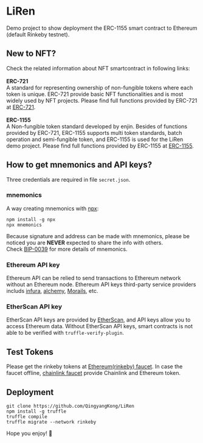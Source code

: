 # LiRen
Demo project to show deployment the ERC-1155 smart contract to Ethereum (default Rinkeby testnet). 

## New to NFT?
Check the related information about NFT smartcontract in following links:<br /><br />
<b>ERC-721</b><br /> A standard for representing ownership of non-fungible tokens where each token is unique. ERC-721 provide basic NFT functionalities and is most widely used by NFT projects.
Please find full functions provided by ERC-721 at [ERC-721](https://github.com/OpenZeppelin/openzeppelin-contracts/tree/master/contracts/token/ERC721).<br /><br />
<b>ERC-1155</b><br />A Non-fungible token standard developed by enjin. Besides of functions provided by ERC-721, ERC-1155 supports multi token standards, batch operation and semi-fungible token, and ERC-1155 is used for the LiRen demo project. 
Please find full functions provided by ERC-1155 at [ERC-1155](https://github.com/OpenZeppelin/openzeppelin-contracts/blob/master/contracts/token/ERC1155/ERC1155.sol).
## How to get mnemonics and API keys? 
Three credentials are required in file `secret.json`.
### mnemonics
A way creating mnemonics with [npx](https://github.com/npm/npx):
```
npm install -g npx
npx mnemonics
```
Because signature and address can be made with mnemonics, please be noticed you are <b>NEVER</b> expected to share the info with others. <br />
Check [BIP-0039](https://github.com/bitcoin/bips/blob/master/bip-0039.mediawiki) for more details of mnemonics.
### Ethereum API key
Ethereum API can be relied to send transactions to Ethereum network without an Ethereum node. Ethereum API keys third-party service providers includs [infura](https://infura.io/), [alchemy](https://www.alchemy.com/), [Morails](https://moralis.io/), etc.
### EtherScan API key
EtherScan API keys are provided by [EtherScan](https://etherscan.io/), and API keys allow you to access Ethereum data. Without EtherScan API keys, smart contracts is not able to be verified with `truffle-verify-plugin`. 
## Test Tokens
Please get the rinkeby tokens at [Ethereum(rinkeby) faucet](https://faucet.rinkeby.io/). In case the faucet offline, [chainlink faucet](https://faucets.chain.link/rinkeby) provide Chainlink and Ethereum token. 
## Deployment
```
git clone https://github.com/QingyangKong/LiRen
npm install -g truffle
truffle compile
truffle migrate --network rinkeby
```
Hope you enjoy! :muscle:
